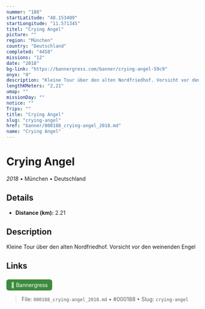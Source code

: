 ```yaml
---
nummer: "188"
startLatitude: "48.153409"
startLongitude: "11.571345"
titel: "Crying Angel"
picture: ""
region: "München"
country: "Deutschland"
completed: "4458"
missions: "12"
date: "2018"
bg-link: "https://bannergress.com/banner/crying-angel-59c9"
onyx: "0"
description: "Kleine Tour über den alten Nordfriedhof. Vorsicht vor den weinenden Engel"
lengthKMeters: "2,21"
umap: ""
missionDay: ""
notice: ""
Trips: ""
title: "Crying Angel"
slug: "crying-angel"
href: "banner/000188_crying-angel_2018.md"
name: "Crying Angel"
---
```

# Crying Angel

*2018* • München • Deutschland





## Details
- **Distance (km):** 2.21






## Description
Kleine Tour über den alten Nordfriedhof. Vorsicht vor den weinenden Engel



## Links
<a href="https://bannergress.com/banner/crying-angel-59c9" style="display:inline-block;margin:6px 8px 0 0;padding:6px 12px;background:#3c8b3c;color:#fff;text-decoration:none;border-radius:6px;">🔗 Bannergress</a>




> File: `000188_crying-angel_2018.md` • #000188 • Slug: `crying-angel`
